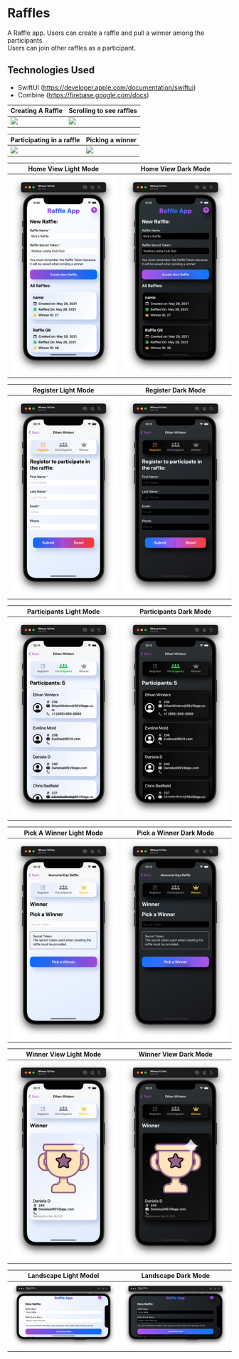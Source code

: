 # Raffles
A Raffle app. 
Users can create a raffle and pull a winner among the participants.  
Users can join other raffles as a participant.


## Technologies Used
* SwiftUI (https://developer.apple.com/documentation/swiftui)
* Combine (https://firebase.google.com/docs)


| Creating A Raffle | Scrolling to see raffles |
| --- | --- |
| ![](Videos/raffle.gif) | ![](Videos/scrolling.gif) |


| Participating in a raffle | Picking a winner |
| --- | --- |
| ![](Videos/register.gif) | ![](Videos/winner.gif) |

| Home View Light Mode | Home View Dark Mode |
| --- | --- |
| ![iPhone 12 Pro Light Mode](Images/HomeViewLight.png) | ![iPhone 12 Pro Dark Mode](Images/HomeViewDark.png) |

| Register Light Mode | Register Dark Mode |
| --- | --- |
| ![iPhone 12 Pro Light Mode](Images/RegisterLight.png) | ![iPhone 12 Pro Dark Mode](Images/RegisterDark.png) |

| Participants Light Mode | Participants Dark Mode |
| --- | --- |
| ![iPhone 12 Pro Light Mode](Images/ParticipantsLight.png) | ![iPhone 12 Pro Dark Mode](Images/ParticipantsDark.png) |

| Pick A Winner Light Mode | Pick a Winner Dark Mode |
| --- | --- |
| ![iPhone 12 Pro Light Mode](Images/PickAWinnerLight.png) | ![iPhone 12 Pro Dark Mode](Images/PickAWinnerViewDark.png) |

| Winner View Light Mode | Winner View Dark Mode |
| --- | --- |
| ![iPhone 12 Pro Light Mode](Images/WinnerLight.png) | ![iPhone 12 Pro Dark Mode](Images/WinnerDark.png) |

| Landscape Light Model | Landscape Dark Mode
| --- | --- |
| ![iPhone 12 Pro Light Mode](Images/LandscapeLight.png) | ![iPhone 12 Pro Dark Mode](Images/LandscapeDark.png) |


